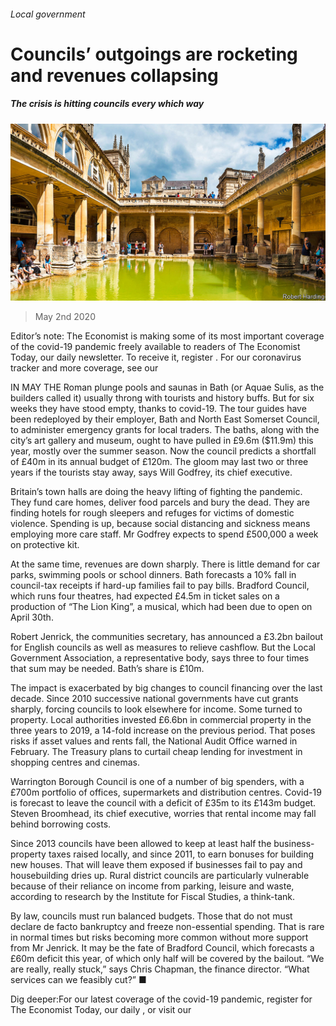 ###### Local government

# Councils’ outgoings are rocketing and revenues collapsing 

##### The crisis is hitting councils every which way 

![image](images/20200502_BRP005_0.jpg) 

> May 2nd 2020 

Editor’s note: The Economist is making some of its most important coverage of the covid-19 pandemic freely available to readers of The Economist Today, our daily newsletter. To receive it, register . For our coronavirus tracker and more coverage, see our 

IN MAY THE Roman plunge pools and saunas in Bath (or Aquae Sulis, as the builders called it) usually throng with tourists and history buffs. But for six weeks they have stood empty, thanks to covid-19. The tour guides have been redeployed by their employer, Bath and North East Somerset Council, to administer emergency grants for local traders. The baths, along with the city’s art gallery and museum, ought to have pulled in £9.6m ($11.9m) this year, mostly over the summer season. Now the council predicts a shortfall of £40m in its annual budget of £120m. The gloom may last two or three years if the tourists stay away, says Will Godfrey, its chief executive.

Britain’s town halls are doing the heavy lifting of fighting the pandemic. They fund care homes, deliver food parcels and bury the dead. They are finding hotels for rough sleepers and refuges for victims of domestic violence. Spending is up, because social distancing and sickness means employing more care staff. Mr Godfrey expects to spend £500,000 a week on protective kit.


At the same time, revenues are down sharply. There is little demand for car parks, swimming pools or school dinners. Bath forecasts a 10% fall in council-tax receipts if hard-up families fail to pay bills. Bradford Council, which runs four theatres, had expected £4.5m in ticket sales on a production of “The Lion King”, a musical, which had been due to open on April 30th.

Robert Jenrick, the communities secretary, has announced a £3.2bn bailout for English councils as well as measures to relieve cashflow. But the Local Government Association, a representative body, says three to four times that sum may be needed. Bath’s share is £10m.

The impact is exacerbated by big changes to council financing over the last decade. Since 2010 successive national governments have cut grants sharply, forcing councils to look elsewhere for income. Some turned to property. Local authorities invested £6.6bn in commercial property in the three years to 2019, a 14-fold increase on the previous period. That poses risks if asset values and rents fall, the National Audit Office warned in February. The Treasury plans to curtail cheap lending for investment in shopping centres and cinemas.

Warrington Borough Council is one of a number of big spenders, with a £700m portfolio of offices, supermarkets and distribution centres. Covid-19 is forecast to leave the council with a deficit of £35m to its £143m budget. Steven Broomhead, its chief executive, worries that rental income may fall behind borrowing costs.

Since 2013 councils have been allowed to keep at least half the business-property taxes raised locally, and since 2011, to earn bonuses for building new houses. That will leave them exposed if businesses fail to pay and housebuilding dries up. Rural district councils are particularly vulnerable because of their reliance on income from parking, leisure and waste, according to research by the Institute for Fiscal Studies, a think-tank.

By law, councils must run balanced budgets. Those that do not must declare de facto bankruptcy and freeze non-essential spending. That is rare in normal times but risks becoming more common without more support from Mr Jenrick. It may be the fate of Bradford Council, which forecasts a £60m deficit this year, of which only half will be covered by the bailout. “We are really, really stuck,” says Chris Chapman, the finance director. “What services can we feasibly cut?” ■

Dig deeper:For our latest coverage of the covid-19 pandemic, register for The Economist Today, our daily , or visit our 

